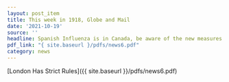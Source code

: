 ```yaml
---
layout: post_item
title: This week in 1918, Globe and Mail
date: '2021-10-19'
source: ''
headline: Spanish Influenza is in Canada, be aware of the new measures!
pdf_link: "{ site.baseurl }/pdfs/news6.pdf"
category: news
---
```


[London Has Strict Rules]({{ site.baseurl }}/pdfs/news6.pdf)